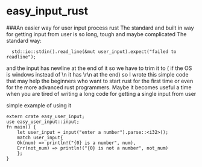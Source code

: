 # easy_input_rust
###An easier way for user input process rust
The standard and built in way for getting input from user is so long, tough and maybe complicated
The standard way:
```
  std::io::stdin().read_line(&mut user_input).expect("failed to readline");
```
and the input has newline at the end of it so we have to trim it to ( if the OS is windows instead of \n it has \r\n at the end)
so I wrote this simple code that may help the beginners who want to start rust for the first time or even for the more advanced rust programmers.
Maybe it becomes useful a time when you are tired of writing a long code for getting a single input from user

simple example of using it
```
extern crate easy_user_input;
use easy_user_input::input;
fn main() {
    let user_input = input("enter a number").parse::<i32>();
    match user_input{
    Ok(num) => println!("{0} is a number", num),
    Err(not_num) => println!("{0} is not a number", not_num)
    };
}
